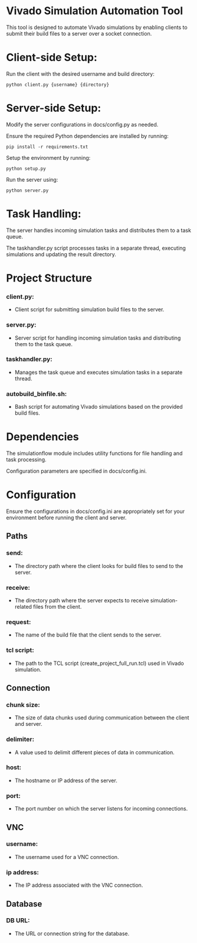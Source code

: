 # Vivado Simulation Automation Tool

This tool is designed to automate Vivado simulations by enabling clients to submit their build files to a server over a socket connection.



# Client-side Setup:

Run the client with the desired username and build directory:

    python client.py {username} {directory}



# Server-side Setup:

Modify the server configurations in docs/config.py as needed.

Ensure the required Python dependencies are installed by running:

    pip install -r requirements.txt

Setup the environment by running:

    python setup.py

Run the server using:

    python server.py



# Task Handling:

The server handles incoming simulation tasks and distributes them to a task queue.

The taskhandler.py script processes tasks in a separate thread, executing simulations and updating the result directory.
  


# Project Structure

<h3>client.py:</h3>

- Client script for submitting simulation build files to the server.


<h3>server.py:</h3>

- Server script for handling incoming simulation tasks and distributing them to the task queue.


<h3>taskhandler.py:</h3>

- Manages the task queue and executes simulation tasks in a separate thread.


<h3>autobuild_binfile.sh:</h3>

- Bash script for automating Vivado simulations based on the provided build files.



# Dependencies

The simulationflow module includes utility functions for file handling and task processing.

Configuration parameters are specified in docs/config.ini.



# Configuration

Ensure the configurations in docs/config.ini are appropriately set for your environment before running the client and server.


<h2>Paths</h2>

<h3>send:</h3>
  
- The directory path where the client looks for build files to send to the server.


<h3>receive:</h3>

- The directory path where the server expects to receive simulation-related files from the client.


<h3>request:</h3>
    
- The name of the build file that the client sends to the server.


<h3>tcl script:</h3>
  
- The path to the TCL script (create_project_full_run.tcl) used in Vivado simulation.



<h2>Connection</h2>

<h3>chunk size:</h3>
    
- The size of data chunks used during communication between the client and server.


<h3>delimiter:</h3>
  
- A value used to delimit different pieces of data in communication.


<h3>host:</h3>
    
- The hostname or IP address of the server.


<h3>port:</h3>
    
- The port number on which the server listens for incoming connections.



<h2>VNC</h2>

<h3>username:</h3>
  
- The username used for a VNC connection.


<h3>ip address:</h3>
   
- The IP address associated with the VNC connection.



<h2>Database</h2>

<h3>DB URL:</h3>
     
- The URL or connection string for the database.
